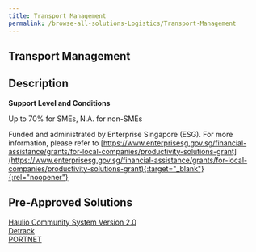 ```yaml
---
title: Transport Management
permalink: /browse-all-solutions-Logistics/Transport-Management
---
```


## Transport Management
## Description

**Support Level and Conditions**

Up to 70% for SMEs, N.A. for non-SMEs

Funded and administrated by Enterprise Singapore (ESG). For more information, please refer to
[https://www.enterprisesg.gov.sg/financial-assistance/grants/for-local-companies/productivity-solutions-grant](https://www.enterprisesg.gov.sg/financial-assistance/grants/for-local-companies/productivity-solutions-grant){:target="_blank"}{:rel="noopener"}

## Pre-Approved Solutions

<a href='/productivity-solutions-grant/solutionrepo/solution1428' target='_blank'>Haulio Community System Version 2.0</a><br>
<a href='/productivity-solutions-grant/solutionrepo/solution2220' target='_blank'>Detrack</a><br>
<a href='/productivity-solutions-grant/solutionrepo/solution2425' target='_blank'>PORTNET</a><br>
